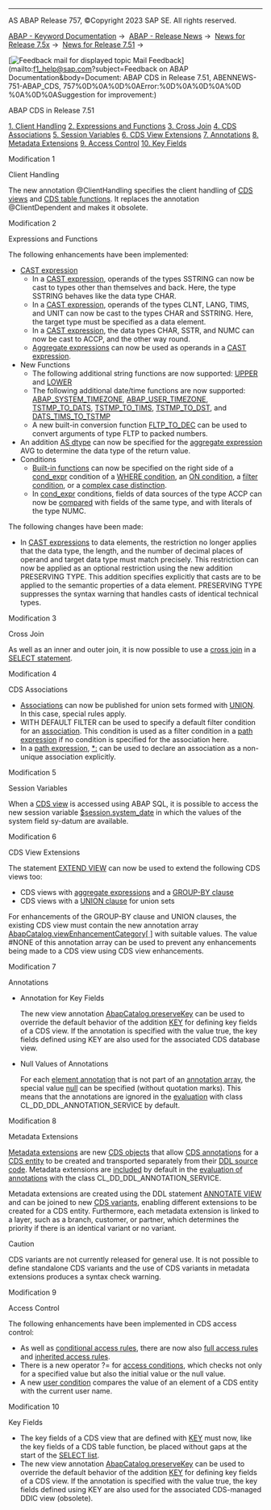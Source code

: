   

* * *

AS ABAP Release 757, ©Copyright 2023 SAP SE. All rights reserved.

[ABAP - Keyword Documentation](https://help.sap.com/doc/abapdocu_757_index_htm/7.57/en-US/abenabap.htm) →  [ABAP - Release News](https://help.sap.com/doc/abapdocu_757_index_htm/7.57/en-US/abennews.htm) →  [News for Release 7.5x](https://help.sap.com/doc/abapdocu_757_index_htm/7.57/en-US/abennews-75.htm) →  [News for Release 7.51](https://help.sap.com/doc/abapdocu_757_index_htm/7.57/en-US/abennews-751.htm) → 

 [![](Mail.gif?object=Mail.gif&sap-language=EN "Feedback mail for displayed topic") Mail Feedback](mailto:f1_help@sap.com?subject=Feedback on ABAP Documentation&body=Document: ABAP CDS in Release 7.51, ABENNEWS-751-ABAP_CDS, 757%0D%0A%0D%0AError:%0D%0A%0D%0A%0D
%0A%0D%0ASuggestion for improvement:)

ABAP CDS in Release 7.51

[1\. Client Handling](#!ABAP_MODIFICATION_1@1@)
[2\. Expressions and Functions](#!ABAP_MODIFICATION_2@2@)
[3\. Cross Join](#!ABAP_MODIFICATION_3@3@)
[4\. CDS Associations](#!ABAP_MODIFICATION_4@4@)
[5\. Session Variables](#!ABAP_MODIFICATION_5@5@)
[6\. CDS View Extensions](#!ABAP_MODIFICATION_6@6@)
[7\. Annotations](#!ABAP_MODIFICATION_7@7@)
[8\. Metadata Extensions](#!ABAP_MODIFICATION_8@8@)
[9\. Access Control](#!ABAP_MODIFICATION_9@9@)
[10\. Key Fields](#!ABAP_MODIFICATION_10@10@)

Modification 1   

Client Handling

The new annotation @ClientHandling specifies the client handling of [CDS views](https://help.sap.com/doc/abapdocu_757_index_htm/7.57/en-US/abencds_view_client_handling_v1.htm) and [CDS table functions](https://help.sap.com/doc/abapdocu_757_index_htm/7.57/en-US/abencds_func_client_handling.htm). It replaces the annotation @ClientDependent and makes it obsolete.

Modification 2   

Expressions and Functions

The following enhancements have been implemented:

-   [CAST expression](https://help.sap.com/doc/abapdocu_757_index_htm/7.57/en-US/abencds_cast_expression_v1.htm)
    -   In a [CAST expression](https://help.sap.com/doc/abapdocu_757_index_htm/7.57/en-US/abencds_cast_expression_v1.htm), operands of the types SSTRING can now be cast to types other than themselves and back. Here, the type SSTRING behaves like the data type CHAR.
    -   In a [CAST expression](https://help.sap.com/doc/abapdocu_757_index_htm/7.57/en-US/abencds_cast_expression_v1.htm), operands of the types CLNT, LANG, TIMS, and UNIT can now be cast to the types CHAR and SSTRING. Here, the target type must be specified as a data element.
    -   In a [CAST expression](https://help.sap.com/doc/abapdocu_757_index_htm/7.57/en-US/abencds_cast_expression_v1.htm), the data types CHAR, SSTR, and NUMC can now be cast to ACCP, and the other way round.
    -   [Aggregate expressions](https://help.sap.com/doc/abapdocu_757_index_htm/7.57/en-US/abencds_aggregate_functions_v1.htm) can now be used as operands in a [CAST expression](https://help.sap.com/doc/abapdocu_757_index_htm/7.57/en-US/abencds_cast_expression_v1.htm).
-   New Functions
    -   The following additional string functions are now supported: [UPPER](https://help.sap.com/doc/abapdocu_757_index_htm/7.57/en-US/abencds_sql_functions_character_v1.htm) and [LOWER](https://help.sap.com/doc/abapdocu_757_index_htm/7.57/en-US/abencds_sql_functions_character_v1.htm)
    -   The following additional date/time functions are now supported: [ABAP\_SYSTEM\_TIMEZONE](https://help.sap.com/doc/abapdocu_757_index_htm/7.57/en-US/abencds_timezone_functions_v1.htm), [ABAP\_USER\_TIMEZONE](https://help.sap.com/doc/abapdocu_757_index_htm/7.57/en-US/abencds_timezone_functions_v1.htm), [TSTMP\_TO\_DATS](https://help.sap.com/doc/abapdocu_757_index_htm/7.57/en-US/abencds_date_time_conversions_v1.htm), [TSTMP\_TO\_TIMS](https://help.sap.com/doc/abapdocu_757_index_htm/7.57/en-US/abencds_date_time_conversions_v1.htm), [TSTMP\_TO\_DST](https://help.sap.com/doc/abapdocu_757_index_htm/7.57/en-US/abencds_date_time_conversions_v1.htm), and [DATS\_TIMS\_TO\_TSTMP](https://help.sap.com/doc/abapdocu_757_index_htm/7.57/en-US/abencds_date_time_conversions_v1.htm)
    -   A new built-in conversion function [FLTP\_TO\_DEC](https://help.sap.com/doc/abapdocu_757_index_htm/7.57/en-US/abencds_conv_func_types_v1.htm) can be used to convert arguments of type FLTP to packed numbers.
-   An addition [AS dtype](https://help.sap.com/doc/abapdocu_757_index_htm/7.57/en-US/abencds_avg_as_v1.htm) can now be specified for the [aggregate expression](https://help.sap.com/doc/abapdocu_757_index_htm/7.57/en-US/abencds_aggregate_functions_v1.htm) AVG to determine the data type of the return value.
-   Conditions
    -   [Built-in functions](https://help.sap.com/doc/abapdocu_757_index_htm/7.57/en-US/abencds_builtin_functions_v1.htm) can now be specified on the right side of a [cond\_expr](https://help.sap.com/doc/abapdocu_757_index_htm/7.57/en-US/abencds_conditional_expression_v1.htm) condition of a [WHERE condition](https://help.sap.com/doc/abapdocu_757_index_htm/7.57/en-US/abencds_cond_expr_where_v1.htm), an [ON condition](https://help.sap.com/doc/abapdocu_757_index_htm/7.57/en-US/abencds_joined_data_source_v1.htm), a [filter condition](https://help.sap.com/doc/abapdocu_757_index_htm/7.57/en-US/abencds_path_expression_filter_v1.htm), or a [complex case distinction](https://help.sap.com/doc/abapdocu_757_index_htm/7.57/en-US/abencds_cond_expr_case_v1.htm).
    -   In [cond\_expr](https://help.sap.com/doc/abapdocu_757_index_htm/7.57/en-US/abencds_conditional_expression_v1.htm) conditions, fields of data sources of the type ACCP can now be [compared](https://help.sap.com/doc/abapdocu_757_index_htm/7.57/en-US/abencds_cond_expr_types_v1.htm) with fields of the same type, and with literals of the type NUMC.

The following changes have been made:

-   In [CAST expressions](https://help.sap.com/doc/abapdocu_757_index_htm/7.57/en-US/abencds_cast_expression_v1.htm) to data elements, the restriction no longer applies that the data type, the length, and the number of decimal places of operand and target data type must match precisely. This restriction can now be applied as an optional restriction using the new addition PRESERVING TYPE. This addition specifies explicitly that casts are to be applied to the semantic properties of a data element. PRESERVING TYPE suppresses the syntax warning that handles casts of identical technical types.

Modification 3   

Cross Join

As well as an inner and outer join, it is now possible to use a [cross join](https://help.sap.com/doc/abapdocu_757_index_htm/7.57/en-US/abencds_joined_data_source_v1.htm) in a [SELECT statement](https://help.sap.com/doc/abapdocu_757_index_htm/7.57/en-US/abencds_select_statement_v1.htm).

Modification 4   

CDS Associations

-   [Associations](https://help.sap.com/doc/abapdocu_757_index_htm/7.57/en-US/abencds_association_v1.htm) can now be published for union sets formed with [UNION](https://help.sap.com/doc/abapdocu_757_index_htm/7.57/en-US/abencds_union_v1.htm). In this case, special rules apply.
-   WITH DEFAULT FILTER can be used to specify a default filter condition for an [association](https://help.sap.com/doc/abapdocu_757_index_htm/7.57/en-US/abencds_association_v1.htm). This condition is used as a filter condition in a [path expression](https://help.sap.com/doc/abapdocu_757_index_htm/7.57/en-US/abencds_path_expression_v1.htm) if no condition is specified for the association here.
-   In a [path expression](https://help.sap.com/doc/abapdocu_757_index_htm/7.57/en-US/abencds_path_expression_v1.htm), [\*:](https://help.sap.com/doc/abapdocu_757_index_htm/7.57/en-US/abencds_path_expr_card_v1.htm) can be used to declare an association as a non-unique association explicitly.

Modification 5   

Session Variables

When a [CDS view](https://help.sap.com/doc/abapdocu_757_index_htm/7.57/en-US/abencds_view_glosry.htm "Glossary Entry") is accessed using ABAP SQL, it is possible to access the new session variable [$session.system\_date](https://help.sap.com/doc/abapdocu_757_index_htm/7.57/en-US/abencds_session_variable_v1.htm) in which the values of the system field sy-datum are available.

Modification 6   

CDS View Extensions

The statement [EXTEND VIEW](https://help.sap.com/doc/abapdocu_757_index_htm/7.57/en-US/abencds_extend_view.htm) can now be used to extend the following CDS views too:

-   CDS views with [aggregate expressions](https://help.sap.com/doc/abapdocu_757_index_htm/7.57/en-US/abencds_aggregate_functions_v1.htm) and a [GROUP-BY clause](https://help.sap.com/doc/abapdocu_757_index_htm/7.57/en-US/abencds_group_by_v1.htm)
-   CDS views with a [UNION clause](https://help.sap.com/doc/abapdocu_757_index_htm/7.57/en-US/abencds_union_v1.htm) for union sets

For enhancements of the GROUP-BY clause and UNION clauses, the existing CDS view must contain the new annotation array [AbapCatalog.viewEnhancementCategory\[ \]](https://help.sap.com/doc/abapdocu_757_index_htm/7.57/en-US/abencds_view_anno_v1.htm) with suitable values. The value #NONE of this annotation array can be used to prevent any enhancements being made to a CDS view using CDS view enhancements.

Modification 7   

Annotations

-   Annotation for Key Fields
    
    The new view annotation [AbapCatalog.preserveKey](https://help.sap.com/doc/abapdocu_757_index_htm/7.57/en-US/abencds_view_anno_v1.htm) can be used to override the default behavior of the addition [KEY](https://help.sap.com/doc/abapdocu_757_index_htm/7.57/en-US/abencds_select_list_entry_v1.htm) for defining key fields of a CDS view. If the annotation is specified with the value true, the key fields defined using KEY are also used for the associated CDS database view.
    
-   Null Values of Annotations
    
    For each [element annotation](https://help.sap.com/doc/abapdocu_757_index_htm/7.57/en-US/abencds_f1_element_annotation.htm) that is not part of an [annotation array](https://help.sap.com/doc/abapdocu_757_index_htm/7.57/en-US/abencds_annotations_syntax_array.htm), the special value [null](https://help.sap.com/doc/abapdocu_757_index_htm/7.57/en-US/abencds_annotations_syntax_value.htm) can be specified (without quotation marks). This means that the annotations are ignored in the [evaluation](https://help.sap.com/doc/abapdocu_757_index_htm/7.57/en-US/abencds_annotations_analysis.htm) with class CL\_DD\_DDL\_ANNOTATION\_SERVICE by default.
    

Modification 8   

Metadata Extensions

[Metadata extensions](https://help.sap.com/doc/abapdocu_757_index_htm/7.57/en-US/abencds_meta_data_extensions.htm) are new [CDS objects](https://help.sap.com/doc/abapdocu_757_index_htm/7.57/en-US/abencds_object_glosry.htm "Glossary Entry") that allow [CDS annotations](https://help.sap.com/doc/abapdocu_757_index_htm/7.57/en-US/abencds_annotation_glosry.htm "Glossary Entry") for a [CDS entity](https://help.sap.com/doc/abapdocu_757_index_htm/7.57/en-US/abencds_object_glosry.htm "Glossary Entry") to be created and transported separately from their [DDL source code](https://help.sap.com/doc/abapdocu_757_index_htm/7.57/en-US/abenddl_source_code_glosry.htm "Glossary Entry"). Metadata extensions are [included](https://help.sap.com/doc/abapdocu_757_index_htm/7.57/en-US/abencds_meta_data_extension_eval.htm) by default in the [evaluation of annotations](https://help.sap.com/doc/abapdocu_757_index_htm/7.57/en-US/abencds_annotations_analysis.htm) with the class CL\_DD\_DDL\_ANNOTATION\_SERVICE.

Metadata extensions are created using the DDL statement [ANNOTATE VIEW](https://help.sap.com/doc/abapdocu_757_index_htm/7.57/en-US/abencds_f1_annotate_view.htm) and can be joined to new [CDS variants](https://help.sap.com/doc/abapdocu_757_index_htm/7.57/en-US/abencds_variant_glosry.htm "Glossary Entry"), enabling different extensions to be created for a CDS entity. Furthermore, each metadata extension is linked to a layer, such as a branch, customer, or partner, which determines the priority if there is an identical variant or no variant.

Caution

CDS variants are not currently released for general use. It is not possible to define standalone CDS variants and the use of CDS variants in metadata extensions produces a syntax check warning.

Modification 9   

Access Control

The following enhancements have been implemented in CDS access control:

-   As well as [conditional access rules](https://help.sap.com/doc/abapdocu_757_index_htm/7.57/en-US/abencds_dcl_role_cond_rule.htm), there are now also [full access rules](https://help.sap.com/doc/abapdocu_757_index_htm/7.57/en-US/abencds_dcl_role_grant_rule.htm) and [inherited access rules](https://help.sap.com/doc/abapdocu_757_index_htm/7.57/en-US/abencds_dcl_role_inherited_rule.htm).
-   There is a new operator ?= for [access conditions](https://help.sap.com/doc/abapdocu_757_index_htm/7.57/en-US/abencds_dcl_role_conditions.htm), which checks not only for a specified value but also the initial value or the null value.
-   A new [user condition](https://help.sap.com/doc/abapdocu_757_index_htm/7.57/en-US/abencds_f1_cond_user.htm) compares the value of an element of a CDS entity with the current user name.

Modification 10   

Key Fields

-   The key fields of a CDS view that are defined with [KEY](https://help.sap.com/doc/abapdocu_757_index_htm/7.57/en-US/abencds_select_list_entry_v1.htm) must now, like the key fields of a CDS table function, be placed without gaps at the start of the [SELECT list](https://help.sap.com/doc/abapdocu_757_index_htm/7.57/en-US/abencds_select_list_v1.htm).
-   The new view annotation [AbapCatalog.preserveKey](https://help.sap.com/doc/abapdocu_757_index_htm/7.57/en-US/abencds_view_anno_v1.htm) can be used to override the default behavior of the addition [KEY](https://help.sap.com/doc/abapdocu_757_index_htm/7.57/en-US/abencds_select_list_entry_v1.htm) for defining key fields of a CDS view. If the annotation is specified with the value true, the key fields defined using KEY are also used for the associated CDS-managed DDIC view (obsolete).